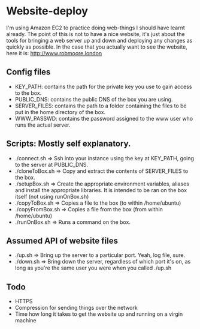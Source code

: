 # Website-deploy

I'm using Amazon EC2 to practice doing web-things I should have learnt already. The point of this is not to have a nice website, it's just about the
tools for bringing a web server up and down and deploying any changes as quickly as possible. In the case that you actually want to see the website,
here it is: http://www.robmoore.london

## Config files

- KEY_PATH:     contains the path for the private key you use to gain access to the box.
- PUBLIC_DNS:   contains the public DNS of the box you are using.
- SERVER_FILES: contains the path to a folder containing the files to be put in the home directory of the box.
- WWW_PASSWD:   contains the password assigned to the www user who runs the actual server.

## Scripts: Mostly self explanatory.

- ./connect.sh     => Ssh into your instance using the key at KEY_PATH, going to the server at PUBLIC_DNS.
- ./cloneToBox.sh  => Copy and extract the contents of SERVER_FILES to the box.
- ./setupBox.sh    => Create the appropriate environment variables, aliases and install the appropriate libraries. It is intended to be ran on the box itself (not using runOnBox.sh)
- ./copyToBox.sh   => Copies a file to the box (to within /home/ubuntu)
- ./copyFromBox.sh => Copies a file from the box (from within /home/ubuntu)
- ./runOnBox.sh    => Runs a command on the box.

## Assumed API of website files

- ./up.sh <port> <logfile> => Bring up the server to a particular port. Yeah, log file, sure.
- ./down.sh                => Bring down the server, regardless of which port it's on, as long as you're the same user you were when you called ./up.sh

## Todo

- HTTPS
- Compression for sending things over the network
- Time how long it takes to get the website up and running on a virgin machine
